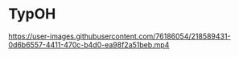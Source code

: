 # TypOH

https://user-images.githubusercontent.com/76186054/218589431-0d6b6557-4411-470c-b4d0-ea98f2a51beb.mp4


